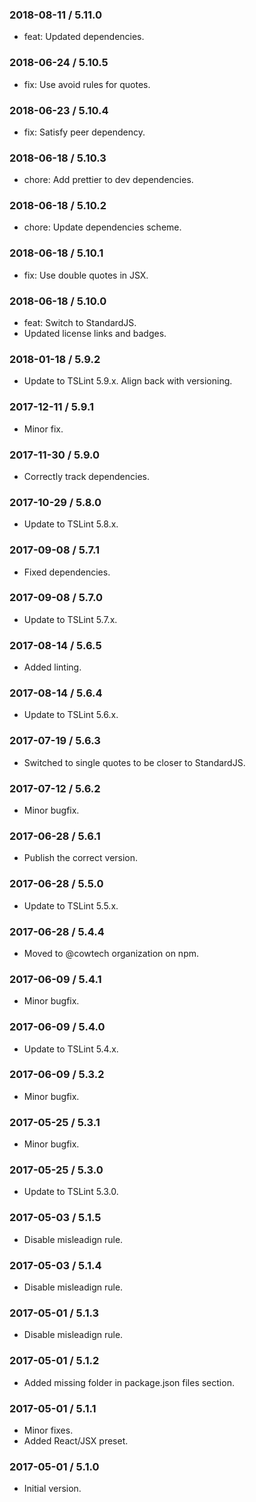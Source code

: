 ### 2018-08-11 / 5.11.0

* feat: Updated dependencies.

### 2018-06-24 / 5.10.5

* fix: Use avoid rules for quotes.

### 2018-06-23 / 5.10.4

* fix: Satisfy peer dependency.

### 2018-06-18 / 5.10.3

* chore: Add prettier to dev dependencies.

### 2018-06-18 / 5.10.2

* chore: Update dependencies scheme.

### 2018-06-18 / 5.10.1

* fix: Use double quotes in JSX.

### 2018-06-18 / 5.10.0

* feat: Switch to StandardJS.
* Updated license links and badges.

### 2018-01-18 / 5.9.2

* Update to TSLint 5.9.x. Align back with versioning.

### 2017-12-11 / 5.9.1

* Minor fix.

### 2017-11-30 / 5.9.0

* Correctly track dependencies.

### 2017-10-29 / 5.8.0

* Update to TSLint 5.8.x.

### 2017-09-08 / 5.7.1

* Fixed dependencies.

### 2017-09-08 / 5.7.0

* Update to TSLint 5.7.x.

### 2017-08-14 / 5.6.5

* Added linting.

### 2017-08-14 / 5.6.4

* Update to TSLint 5.6.x.

### 2017-07-19 / 5.6.3

* Switched to single quotes to be closer to StandardJS.

### 2017-07-12 / 5.6.2

* Minor bugfix.

### 2017-06-28 / 5.6.1

* Publish the correct version.

### 2017-06-28 / 5.5.0

* Update to TSLint 5.5.x.

### 2017-06-28 / 5.4.4

* Moved to @cowtech organization on npm.

### 2017-06-09 / 5.4.1

* Minor bugfix.

### 2017-06-09 / 5.4.0

* Update to TSLint 5.4.x.

### 2017-06-09 / 5.3.2

* Minor bugfix.

### 2017-05-25 / 5.3.1

* Minor bugfix.

### 2017-05-25 / 5.3.0

* Update to TSLint 5.3.0.

### 2017-05-03 / 5.1.5

* Disable misleadign rule.

### 2017-05-03 / 5.1.4

* Disable misleadign rule.

### 2017-05-01 / 5.1.3

* Disable misleadign rule.

### 2017-05-01 / 5.1.2

* Added missing folder in package.json files section.

### 2017-05-01 / 5.1.1

* Minor fixes.
* Added React/JSX preset.

### 2017-05-01 / 5.1.0

* Initial version.
